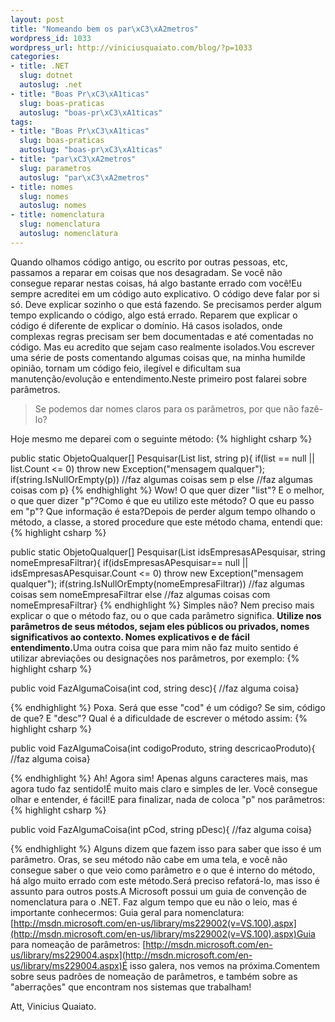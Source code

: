 ```yaml
--- 
layout: post
title: "Nomeando bem os par\xC3\xA2metros"
wordpress_id: 1033
wordpress_url: http://viniciusquaiato.com/blog/?p=1033
categories: 
- title: .NET
  slug: dotnet
  autoslug: .net
- title: "Boas Pr\xC3\xA1ticas"
  slug: boas-praticas
  autoslug: "boas-pr\xC3\xA1ticas"
tags: 
- title: "Boas Pr\xC3\xA1ticas"
  slug: boas-praticas
  autoslug: "boas-pr\xC3\xA1ticas"
- title: "par\xC3\xA2metros"
  slug: parametros
  autoslug: "par\xC3\xA2metros"
- title: nomes
  slug: nomes
  autoslug: nomes
- title: nomenclatura
  slug: nomenclatura
  autoslug: nomenclatura
---
```

Quando olhamos código antigo, ou escrito por outras pessoas, etc, passamos a reparar em coisas que nos desagradam. Se você não consegue reparar nestas coisas, há algo bastante errado com você!Eu sempre acreditei em um código auto explicativo. O código deve falar por si só. Deve explicar sozinho o que está fazendo. Se precisamos perder algum tempo explicando o código, algo está errado. Reparem que explicar o código é diferente de explicar o domínio. Há casos isolados, onde complexas regras precisam ser bem documentadas e até comentadas no código. Mas eu acredito que sejam caso realmente isolados.Vou escrever uma série de posts comentando algumas coisas que, na minha humilde opinião, tornam um código feio, ilegível e dificultam sua manutenção/evolução e entendimento.Neste primeiro post falarei sobre parâmetros.<blockquote>Se podemos dar nomes claros para os parâmetros, por que não fazê-lo?</blockquote>Hoje mesmo me deparei com o seguinte método:
{% highlight csharp %}

public 
static ObjetoQualquer[] Pesquisar(List<int> list, string p){    if(list == null || list.Count <= 0)        throw new Exception("mensagem qualquer");
    if(string.IsNullOrEmpty(p))        //faz algumas coisas sem p    else       //faz algumas coisas com p}
</int>
{% endhighlight %}
Wow! O que quer dizer "list"? E o melhor, o que quer dizer "p"?Como é que eu utilizo este método? O que eu passo em "p"? Que informação é esta?Depois de perder algum tempo olhando o método, a classe, a stored procedure que este método chama, entendi que:
{% highlight csharp %}

public 
static ObjetoQualquer[] Pesquisar(List<int> idsEmpresasAPesquisar, string nomeEmpresaFiltrar){    if(idsEmpresasAPesquisar== null || idsEmpresasAPesquisar.Count <= 0)        throw new Exception("mensagem qualquer");
    if(string.IsNullOrEmpty(nomeEmpresaFiltrar))        //faz algumas coisas sem nomeEmpresaFiltrar    else       //faz algumas coisas com nomeEmpresaFiltrar}
</int>
{% endhighlight %}
Simples não? Nem preciso mais explicar o que o método faz, ou o que cada parâmetro significa. <b>Utilize nos parâmetros de seus métodos, sejam eles públicos ou privados, nomes significativos ao contexto. Nomes explicativos e de fácil entendimento.</b>Uma outra coisa que para mim não faz muito sentido é utilizar abreviações ou designações nos parâmetros, por exemplo:
{% highlight csharp %}

public void FazAlgumaCoisa(int cod, string desc){    //faz alguma coisa}

{% endhighlight %}
Poxa. Será que esse "cod" é um código? Se sim, código de que? E "desc"? Qual é a dificuldade de escrever o método assim:
{% highlight csharp %}

public void FazAlgumaCoisa(int codigoProduto, string descricaoProduto){    //faz alguma coisa}

{% endhighlight %}
Ah! Agora sim! Apenas alguns caracteres mais, mas agora tudo faz sentido!É muito mais claro e simples de ler. Você consegue olhar e entender, é fácil!E para finalizar, nada de coloca "p" nos parâmetros:
{% highlight csharp %}

public void FazAlgumaCoisa(int pCod, string pDesc){    //faz alguma coisa}

{% endhighlight %}
Alguns dizem que fazem isso para saber que isso é um parâmetro. Oras, se seu método não cabe em uma tela, e você não consegue saber o que veio como parâmetro e o que é interno do método, há algo muito errado com este método.Será preciso refatorá-lo, mas isso é assunto para outros posts.A Microsoft possui um guia de convenção de nomenclatura para o .NET. Faz algum tempo que eu não o leio, mas é importante conhecermos: Guia geral para nomenclatura: [http://msdn.microsoft.com/en-us/library/ms229002(v=VS.100).aspx](http://msdn.microsoft.com/en-us/library/ms229002(v=VS.100).aspx)Guia para nomeação de parâmetros: [http://msdn.microsoft.com/en-us/library/ms229004.aspx](http://msdn.microsoft.com/en-us/library/ms229004.aspx)É isso galera, nos vemos na próxima.Comentem sobre seus padrões de nomeação de parâmetros, e também sobre as "aberrações" que encontram nos sistemas que trabalham!

Att,
Vinicius Quaiato.
